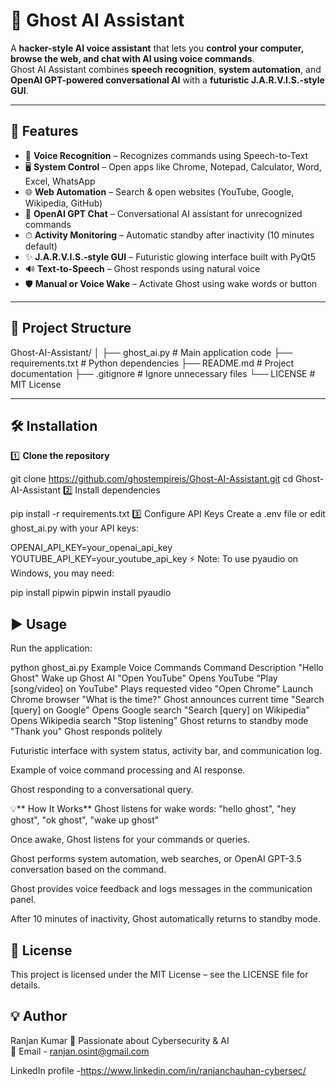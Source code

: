 # 👻 Ghost AI Assistant

A **hacker-style AI voice assistant** that lets you **control your computer, browse the web, and chat with AI using voice commands**.  
Ghost AI Assistant combines **speech recognition**, **system automation**, and **OpenAI GPT-powered conversational AI** with a **futuristic J.A.R.V.I.S.-style GUI**.

---

## 🚀 Features

- 🎤 **Voice Recognition** – Recognizes commands using Speech-to-Text  
- 🖥 **System Control** – Open apps like Chrome, Notepad, Calculator, Word, Excel, WhatsApp  
- 🌐 **Web Automation** – Search & open websites (YouTube, Google, Wikipedia, GitHub)  
- 🤖 **OpenAI GPT Chat** – Conversational AI assistant for unrecognized commands  
- ⏱ **Activity Monitoring** – Automatic standby after inactivity (10 minutes default)  
- ✨ **J.A.R.V.I.S.-style GUI** – Futuristic glowing interface built with PyQt5  
- 🔊 **Text-to-Speech** – Ghost responds using natural voice  
- 🛡 **Manual or Voice Wake** – Activate Ghost using wake words or button  

---

## 📂 Project Structure

Ghost-AI-Assistant/
│
├── ghost_ai.py # Main application code
├── requirements.txt # Python dependencies
├── README.md # Project documentation
├── .gitignore # Ignore unnecessary files
└── LICENSE # MIT License

---

## 🛠 Installation

1️⃣ **Clone the repository**

git clone https://github.com/ghostempireis/Ghost-AI-Assistant.git
cd Ghost-AI-Assistant
2️⃣ Install dependencies

pip install -r requirements.txt
3️⃣ Configure API Keys
Create a .env file or edit ghost_ai.py with your API keys:

OPENAI_API_KEY=your_openai_api_key
YOUTUBE_API_KEY=your_youtube_api_key
⚡ Note: To use pyaudio on Windows, you may need:

pip install pipwin
pipwin install pyaudio

## ▶️ Usage
Run the application:

python ghost_ai.py
Example Voice Commands
Command	Description
"Hello Ghost"	Wake up Ghost AI
"Open YouTube"	Opens YouTube
"Play [song/video] on YouTube"	Plays requested video
"Open Chrome"	Launch Chrome browser
"What is the time?"	Ghost announces current time
"Search [query] on Google"	Opens Google search
"Search [query] on Wikipedia"	Opens Wikipedia search
"Stop listening"	Ghost returns to standby mode
"Thank you"	Ghost responds politely



Futuristic interface with system status, activity bar, and communication log.


Example of voice command processing and AI response.


Ghost responding to a conversational query.

💡** How It Works**
Ghost listens for wake words: "hello ghost", "hey ghost", "ok ghost", "wake up ghost"

Once awake, Ghost listens for your commands or queries.

Ghost performs system automation, web searches, or OpenAI GPT-3.5 conversation based on the command.

Ghost provides voice feedback and logs messages in the communication panel.

After 10 minutes of inactivity, Ghost automatically returns to standby mode.

## 📜 License
This project is licensed under the MIT License – see the LICENSE file for details.

## 💡 Author
Ranjan Kumar
🚀 Passionate about Cybersecurity & AI  
📧 Email - ranjan.osint@gmail.com

LinkedIn profile -https://www.linkedin.com/in/ranjanchauhan-cybersec/
